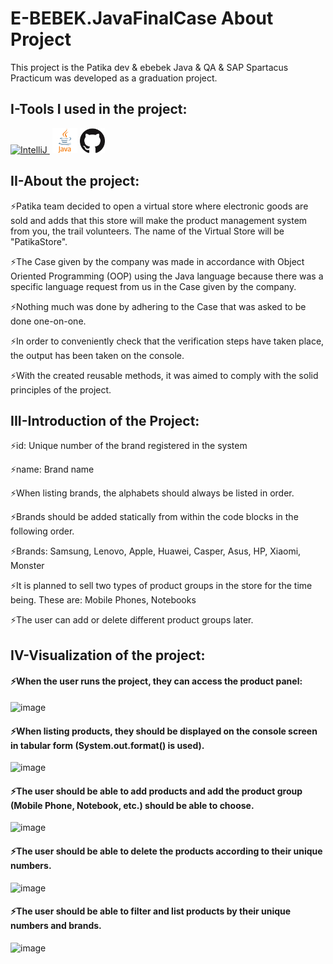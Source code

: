 # E-BEBEK.JavaFinalCase About Project

This project is the Patika dev & ebebek Java & QA & SAP Spartacus Practicum was developed as a graduation project.

## I-Tools I used in the project: <br>
[<a href="https://www.jetbrains.com/idea/features/" target="_blank" rel=”noopener”> <img src="https://encrypted-tbn0.gstatic.com/images?q=tbn:ANd9GcQalKFwVDd0H7Xx8HaqWBbUmDRdrgxUoicGBZC0eIzTsww7Sev-ySXJ3in9Udv2R9CR3lo&usqp=CAU" alt="IntelliJ" width="40" height="40"/> </a>][intellij]
[<img height="40" width="40" src="https://raw.githubusercontent.com/github/explore/5b3600551e122a3277c2c5368af2ad5725ffa9a1/topics/java/java.png">][java]
[<img height="40" width="40" src="https://raw.githubusercontent.com/github/explore/5b3600551e122a3277c2c5368af2ad5725ffa9a1/topics/github/github.png">][github]

[java]: https://www.java.com/
[github]: https://github.com/AliihsanSen
[intellij]: https://www.jetbrains.com/idea/download/#section=windows

## II-About the project:
⚡Patika team decided to open a virtual store where electronic goods are sold and adds that this store will make the product management system from you, the trail volunteers. The name of the Virtual Store will be "PatikaStore".

⚡The Case given by the company was made in accordance with Object Oriented Programming (OOP) using the Java language because there was a specific language request from us in the Case given by the company.

⚡Nothing much was done by adhering to the Case that was asked to be done one-on-one.

⚡In order to conveniently check that the verification steps have taken place, the output has been taken on the console.

⚡With the created reusable methods, it was aimed to comply with the solid principles of the project.

## III-Introduction of the Project:
⚡id: Unique number of the brand registered in the system

⚡name: Brand name

⚡When listing brands, the alphabets should always be listed in order.

⚡Brands should be added statically from within the code blocks in the following order.

⚡Brands: Samsung, Lenovo, Apple, Huawei, Casper, Asus, HP, Xiaomi, Monster

⚡It is planned to sell two types of product groups in the store for the time being. These are: Mobile Phones, Notebooks

⚡The user can add or delete different product groups later.

## IV-Visualization of the project:
#### ⚡When the user runs the project, they can access the product panel:
![image](https://user-images.githubusercontent.com/111094912/202847420-397e4d26-f733-4b37-b4a1-0862e5f5874c.png)

#### ⚡When listing products, they should be displayed on the console screen in tabular form (System.out.format() is used).
![image](https://user-images.githubusercontent.com/111094912/202847479-b85c5611-1f8c-41d5-8016-fd909ed5c910.png)

#### ⚡The user should be able to add products and add the product group (Mobile Phone, Notebook, etc.) should be able to choose.
![image](https://user-images.githubusercontent.com/111094912/202847519-31c1b44a-5747-4f24-b0d3-edab2c1b9579.png)

#### ⚡The user should be able to delete the products according to their unique numbers.
![image](https://user-images.githubusercontent.com/111094912/202847534-b1372330-5631-4c77-b65c-098e85a7b320.png)

#### ⚡The user should be able to filter and list products by their unique numbers and brands.
![image](https://user-images.githubusercontent.com/111094912/202847552-c4ee170e-cd63-40ac-a145-d7dfe4e0d328.png)
